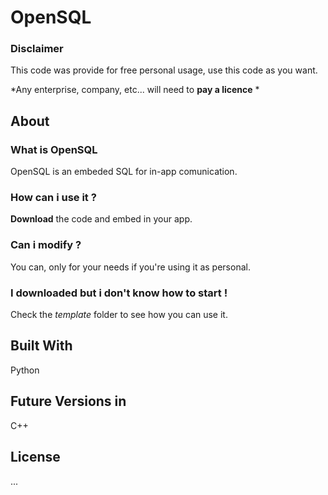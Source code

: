# OpenSQL

### Disclaimer

This code was provide for free personal usage, use this code as you want.

*Any enterprise, company, etc... will need to **pay a licence** *

## About 

### What is OpenSQL 

OpenSQL is an embeded SQL for in-app comunication.

### How can i use it ?

**Download** the code and embed in your app.

### Can i modify ?

You can, only for your needs if you're using it as personal.

### I downloaded but i don't know how to start !

Check the *template* folder to see how you can use it.

## Built With
Python

## Future Versions in
C++

## License

...
